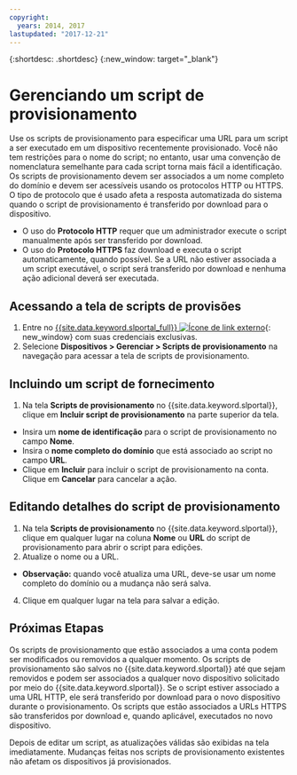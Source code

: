 ```yaml
---
copyright:
  years: 2014, 2017
lastupdated: "2017-12-21"
---
```


{:shortdesc: .shortdesc}
{:new_window: target="_blank"}

# Gerenciando um script de provisionamento

Use os scripts de provisionamento para especificar uma URL para um script a ser executado em um dispositivo recentemente provisionado. Você não tem restrições para o nome do script; no entanto, usar uma convenção de nomenclatura semelhante para cada script torna mais fácil a identificação. Os scripts de provisionamento devem ser associados a um nome completo do domínio e devem ser acessíveis usando os protocolos HTTP ou HTTPS. O tipo de protocolo que é usado afeta a resposta automatizada do sistema quando o script de provisionamento é transferido por download para o dispositivo.

* O uso do **Protocolo HTTP** requer que um administrador execute o script manualmente após ser transferido por download.
* O uso do **Protocolo HTTPS** faz download e executa o script automaticamente, quando possível. Se a URL não estiver associada a um script executável, o script será transferido por download e nenhuma ação adicional deverá ser executada.

## Acessando a tela de scripts de provisões
1. Entre no [{{site.data.keyword.slportal_full}} ![Ícone de link externo](../icons/launch-glyph.svg "Ícone de link externo")](https://control.softlayer.com/){: new_window} com suas credenciais exclusivas.
2. Selecione **Dispositivos > Gerenciar > Scripts de provisionamento** na navegação para acessar a tela de scripts de provisionamento.


## Incluindo um script de fornecimento

1. Na tela **Scripts de provisionamento** no {{site.data.keyword.slportal}}, clique em **Incluir script de provisionamento** na parte superior da tela.
* Insira um **nome de identificação** para o script de provisionamento no campo **Nome**.
* Insira o **nome completo do domínio** que está associado ao script no campo **URL**.
* Clique em **Incluir** para incluir o script de provisionamento na conta. Clique em **Cancelar** para cancelar a ação.

## Editando detalhes do script de provisionamento

1. Na tela **Scripts de provisionamento** no {{site.data.keyword.slportal}}, clique em qualquer lugar na coluna **Nome** ou **URL** do script de provisionamento para abrir o script para edições.
3. Atualize o nome ou a URL.
  * **Observação:** quando você atualiza uma URL, deve-se usar um nome completo do domínio ou a mudança não será salva.
4. Clique em qualquer lugar na tela para salvar a edição.

## Próximas Etapas

Os scripts de provisionamento que estão associados a uma conta podem ser modificados ou removidos a qualquer momento. Os scripts de provisionamento são salvos no {{site.data.keyword.slportal}} até que sejam removidos e podem ser associados a qualquer novo dispositivo solicitado por meio do {{site.data.keyword.slportal}}. Se o script estiver associado a uma URL HTTP, ele será transferido por download para o novo dispositivo durante o provisionamento. Os scripts que estão associados a URLs HTTPS são transferidos por download e, quando aplicável, executados no novo dispositivo.

Depois de editar um script, as atualizações válidas são exibidas na tela imediatamente. Mudanças feitas nos scripts de provisionamento existentes não afetam os dispositivos já provisionados.
